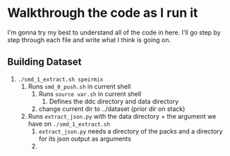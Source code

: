 # Walkthrough the code as I run it

I'm gonna try my best to understand all of the code in here.
I'll go step by step through each file and write what I think is going on.

## Building Dataset
1. `./smd_1_extract.sh speirmix` 
    1. Runs `smd_0_push.sh` in current shell
       1. Runs `source var.sh` in current shell
          1. Defines the ddc directory and data directory
       2. change current dir to ../dataset (prior dir on stack)
    2. Runs `extract_json.py` with the data directory + the argument we have on `./smd_1_extract.sh`
       1. `extract_json.py` needs a directory of the packs and a directory for its json output as arguments
       2.  

